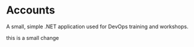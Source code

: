Accounts
========

A small, simple .NET application used for DevOps training and workshops.

this is a small change
